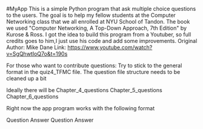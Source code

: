 #MyApp
This is a simple Python program that ask multiple choice questions to the users. 
The goal is to help my fellow students at the Computer Networking class that we all enrolled at NYU School of Tandon.
The book we used "Computer Networking, A Top-Down Approach, 7th Edition" by Kurose & Ross. 
I got the idea to build this program from a Youtuber, so full credits goes to him,I just use his code and add some improvements. 
Original Author: Mike Dane
Link: https://www.youtube.com/watch?v=SgQhwtIoQ7o&t=190s


For those who want to contribute questions:
Try to stick to the general format in the quiz4_TFMC file. The question file structure needs to be cleaned up a bit

Ideally there will be
Chapter_4_questions
Chapter_5_questions
Chapter_6_questions

Right now the app program works with the following format

Question
Answer
Question
Answer

